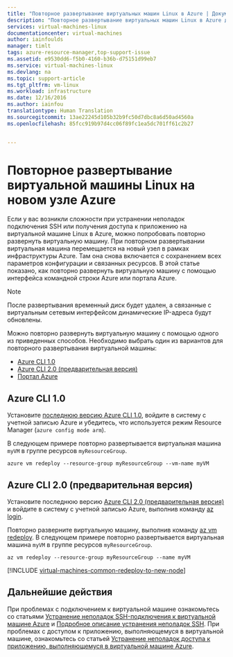 ```yaml
---
title: "Повторное развертывание виртуальных машин Linux в Azure | Документация Майкрософт"
description: "Повторное развертывание виртуальных машин Linux в Azure для устранения проблем подключения по протоколу SSH."
services: virtual-machines-linux
documentationcenter: virtual-machines
author: iainfoulds
manager: timlt
tags: azure-resource-manager,top-support-issue
ms.assetid: e9530dd6-f5b0-4160-b36b-d75151d99eb7
ms.service: virtual-machines-linux
ms.devlang: na
ms.topic: support-article
ms.tgt_pltfrm: vm-linux
ms.workload: infrastructure
ms.date: 12/16/2016
ms.author: iainfou
translationtype: Human Translation
ms.sourcegitcommit: 13ae22245d105b32b9fc50d7dbc8a6d50ad4560a
ms.openlocfilehash: 85fcc919b97d4cc06f89fc1ea5dc701ff61c2b27


---
```

# <a name="redeploy-linux-virtual-machine-to-new-azure-node"></a>Повторное развертывание виртуальной машины Linux на новом узле Azure
Если у вас возникли сложности при устранении неполадок подключения SSH или получения доступа к приложению на виртуальной машине Linux в Azure, можно попробовать повторно развернуть виртуальную машину. При повторном развертывании виртуальная машина перемещается на новый узел в рамках инфраструктуры Azure. Там она снова включается с сохранением всех параметров конфигурации и связанных ресурсов. В этой статье показано, как повторно развернуть виртуальную машину с помощью интерфейса командной строки Azure или портала Azure.

> [!NOTE]
> После развертывания временный диск будет удален, а связанные с виртуальным сетевым интерфейсом динамические IP-адреса будут обновлены. 

Можно повторно развернуть виртуальную машину с помощью одного из приведенных способов. Необходимо выбрать один из вариантов для повторного развертывания виртуальной машины:

- [Azure CLI 1.0](#azure-cli-10)
- [Azure CLI 2.0 (предварительная версия)](#azure-cli-20-preview)
- [Портал Azure](#using-azure-portal)


## <a name="azure-cli-10"></a>Azure CLI 1.0
Установите [последнюю версию Azure CLI 1.0](../xplat-cli-install.md), войдите в систему с учетной записью Azure и убедитесь, что используется режим Resource Manager (`azure config mode arm`).

В следующем примере повторно развертывается виртуальная машина `myVM` в группе ресурсов `myResourceGroup`.

```azurecli
azure vm redeploy --resource-group myResourceGroup --vm-name myVM 
```

## <a name="azure-cli-20-preview"></a>Azure CLI 2.0 (предварительная версия)
Установите последнюю версию [Azure CLI 2.0 (предварительная версия)](/cli/azure/install-az-cli2) и войдите в систему с учетной записью Azure, выполнив команду [az login](/cli/azure/#login).

Повторно разверните виртуальную машину, выполнив команду [az vm redeploy](/cli/azure/vm#redeploy). В следующем примере повторно развертывается виртуальная машина `myVM` в группе ресурсов `myResourceGroup`.

```azurecli
az vm redeploy --resource-group myResourceGroup --name myVM 
```

[!INCLUDE [virtual-machines-common-redeploy-to-new-node](../../includes/virtual-machines-common-redeploy-to-new-node.md)]

## <a name="next-steps"></a>Дальнейшие действия
При проблемах с подключением к виртуальной машине ознакомьтесь со статьями [Устранение неполадок SSH-подключения к виртуальной машине Azure](virtual-machines-linux-troubleshoot-ssh-connection.md?toc=%2fazure%2fvirtual-machines%2flinux%2ftoc.json) и [Подробное описание устранения неполадок SSH](virtual-machines-linux-detailed-troubleshoot-ssh-connection.md?toc=%2fazure%2fvirtual-machines%2flinux%2ftoc.json). При проблемах с доступом к приложению, выполняющемуся в виртуальной машине, ознакомьтесь со статьей [Устранение неполадок доступа к приложению, выполняющемуся в виртуальной машине Azure](virtual-machines-linux-troubleshoot-app-connection.md?toc=%2fazure%2fvirtual-machines%2flinux%2ftoc.json).




<!--HONumber=Feb17_HO3-->


